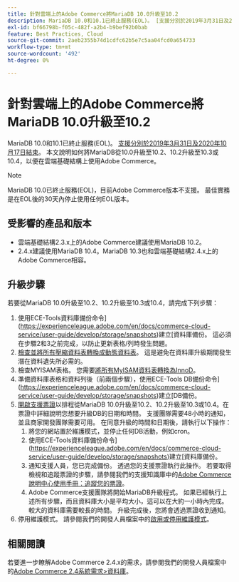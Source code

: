 ```yaml
---
title: 針對雲端上的Adobe Commerce將MariaDB 10.0升級至10.2
description: MariaDB 10.0和10.1已終止服務(EOL)。 [支援分別於2019年3月31日及2020年10月17日結束](https://endoflife.date/mariadb)。 本文說明如何將MariaDB從10.0升級至10.2、10.2升級至10.3或10.4，以便在雲端基礎結構上使用Adobe Commerce。
exl-id: bf66798b-f05c-482f-a2b4-b9bef92b0bab
feature: Best Practices, Cloud
source-git-commit: 2aeb2355b74d1cdfc62b5e7c5aa04fcd0a654733
workflow-type: tm+mt
source-wordcount: '492'
ht-degree: 0%

---
```


# 針對雲端上的Adobe Commerce將MariaDB 10.0升級至10.2

MariaDB 10.0和10.1已終止服務(EOL)。 [支援分別於2019年3月31日及2020年10月17日結束](https://endoflife.date/mariadb)。 本文說明如何將MariaDB從10.0升級至10.2、10.2升級至10.3或10.4，以便在雲端基礎結構上使用Adobe Commerce。

>[!NOTE]
>
>MariaDB 10.0已終止服務(EOL)，目前Adobe Commerce版本不支援。 最佳實務是在EOL後的30天內停止使用任何EOL版本。

## 受影響的產品和版本

* 雲端基礎結構2.3.x上的Adobe Commerce建議使用MariaDB 10.2。
* 2.4.x建議使用MariaDB 10.4。MariaDB 10.3也和雲端基礎結構2.4.x上的Adobe Commerce相容。

## 升級步驟

若要從MariaDB 10.0升級至10.2、10.2升級至10.3或10.4，請完成下列步驟：

1. 使用ECE-Tools資料庫備份命令](https://experienceleague.adobe.com/en/docs/commerce-cloud-service/user-guide/develop/storage/snapshots)建立[資料庫備份。 這必須在步驟2和3之前完成，以防止更新表格/列時發生問題。
1. [檢查並將所有壓縮資料表轉換成動態資料表](https://experienceleague.adobe.com/docs/commerce-operations/implementation-playbook/best-practices/maintenance/commerce-235-upgrade-prerequisites-mariadb.html)。 這是避免在資料庫升級期間發生潛在資料遺失所必需的。
1. 檢查MYISAM表格。 您需要[將所有MyISAM資料表轉換為InnoD](https://experienceleague.adobe.com/docs/commerce-operations/implementation-playbook/best-practices/planning/database-on-cloud.html)。
1. 準備資料庫表格和資料列後（前兩個步驟），使用ECE-Tools DB備份命令](https://experienceleague.adobe.com/en/docs/commerce-cloud-service/user-guide/develop/storage/snapshots)建立[DB備份。
1. [開啟支援票證](/help/help-center-guide/help-center/magento-help-center-user-guide.md#submit-ticket)以排程從MariaDB 10.0升級至10.2、10.2升級至10.3或10.4。在票證中詳細說明您想要升級DB的日期和時間。 支援團隊需要48小時的通知，並且商家開發團隊需要可用。 在同意升級的時間和日期後，請執行以下操作：
   1. 將您的網站置於維護模式，並停止任何DB活動，例如cron。
   1. 使用ECE-Tools資料庫備份命令](https://experienceleague.adobe.com/en/docs/commerce-cloud-service/user-guide/develop/storage/snapshots)建立[資料庫備份。
   1. 通知支援人員，您已完成備份。 透過您的支援票證執行此操作。 若要取得檢視和追蹤票證的步驟，請參閱我們的支援知識庫中的[Adobe Commerce說明中心使用手冊：追蹤您的票證](/help/help-center-guide/help-center/magento-help-center-user-guide.md#track-tickets)。
   1. Adobe Commerce支援團隊將開始MariaDB升級程式。 如果已經執行上述所有步驟，而且資料庫大小是平均大小，這可以在大約一小時內完成。 較大的資料庫需要較長的時間。 升級完成後，您將會透過票證收到通知。
1. 停用維護模式。 請參閱我們的開發人員檔案中的[啟用或停用維護模式](https://experienceleague.adobe.com/en/docs/commerce-operations/installation-guide/tutorials/maintenance-mode)。

## 相關閱讀

若要進一步瞭解Adobe Commerce 2.4.x的需求，請參閱我們的開發人員檔案中的[Adobe Commerce 2.4系統需求>資料庫](https://experienceleague.adobe.com/en/docs/commerce-operations/installation-guide/system-requirements#database)。

